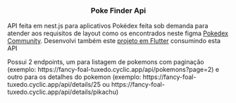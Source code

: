 <h3 align="center">Poke Finder Api</h3>

<p>API feita em nest.js para aplicativos Pokédex feita sob demanda para atender aos requisitos de layout como os encontrados neste figma <a href="https://www.figma.com/file/oyy40kpPCamOuJOQu1uYMo/Pok%C3%A9dex-(Community)?type=design&node-id=314-3&mode=design&t=iK5q1ExOu1Vdwj9S-0" target="_blank">Pokedex Community</a>. Desenvolvi também este <a href="https://www.figma.com/file/oyy40kpPCamOuJOQu1uYMo/Pok%C3%A9dex-(Community)?type=design&node-id=314-3&mode=design&t=iK5q1ExOu1Vdwj9S-0" target="_blank">projeto em Flutter</a> consumindo esta API</p>
<p>Possui 2 endpoints, um para listagem de pokemons com paginação (exemplo: https://fancy-foal-tuxedo.cyclic.app/api/pokemons?page=2) e outro para os detalhes do pokemon (exemplo: https://fancy-foal-tuxedo.cyclic.app/api/details/25 ou https://fancy-foal-tuxedo.cyclic.app/api/details/pikachu) </p>
<br/>
